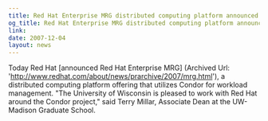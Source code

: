 ```yaml
---
title: Red Hat Enterprise MRG distributed computing platform announced
og_title: Red Hat Enterprise MRG distributed computing platform announced
link: 
date: 2007-12-04
layout: news
---
```


Today Red Hat [announced Red Hat Enterprise MRG] (Archived Url: 'http://www.redhat.com/about/news/prarchive/2007/mrg.html'), a distributed computing platform offering that utilizes Condor for workload management.  "The University of Wisconsin is pleased to work with Red Hat around the Condor project," said Terry Millar, Associate Dean at the UW-Madison Graduate School.
